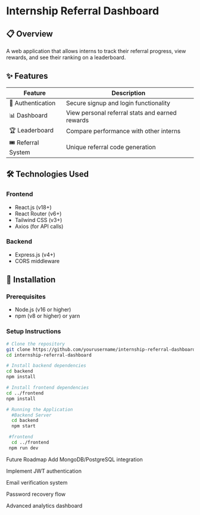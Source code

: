 # Internship Referral Dashboard

## 📋 Overview
A web application that allows interns to track their referral progress, view rewards, and see their ranking on a leaderboard.

## ✨ Features
| Feature | Description |
|---------|-------------|
| 🔐 Authentication | Secure signup and login functionality |
| 📊 Dashboard | View personal referral stats and earned rewards |
| 🏆 Leaderboard | Compare performance with other interns |
| 🎟️ Referral System | Unique referral code generation |

## 🛠️ Technologies Used
### Frontend
- React.js (v18+)
- React Router (v6+)
- Tailwind CSS (v3+)
- Axios (for API calls)

### Backend
- Express.js (v4+)
- CORS middleware

## 🚀 Installation

### Prerequisites
- Node.js (v16 or higher)
- npm (v8 or higher) or yarn

### Setup Instructions
```bash
# Clone the repository
git clone https://github.com/yourusername/internship-referral-dashboard.git
cd internship-referral-dashboard

# Install backend dependencies
cd backend
npm install

# Install frontend dependencies
cd ../frontend
npm install

# Running the Application
  #Backend Server
  cd backend
  npm start

 #frontend
  cd ../frontend
 npm run dev
```
Future Roadmap
Add MongoDB/PostgreSQL integration

Implement JWT authentication

Email verification system

Password recovery flow

Advanced analytics dashboard
 

